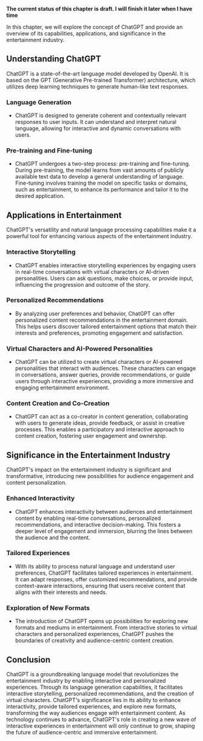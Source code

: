 **The current status of this chapter is draft. I will finish it later when I have time**

In this chapter, we will explore the concept of ChatGPT and provide an overview of its capabilities, applications, and significance in the entertainment industry.

Understanding ChatGPT
---------------------

ChatGPT is a state-of-the-art language model developed by OpenAI. It is based on the GPT (Generative Pre-trained Transformer) architecture, which utilizes deep learning techniques to generate human-like text responses.

### Language Generation

* ChatGPT is designed to generate coherent and contextually relevant responses to user inputs. It can understand and interpret natural language, allowing for interactive and dynamic conversations with users.

### Pre-training and Fine-tuning

* ChatGPT undergoes a two-step process: pre-training and fine-tuning. During pre-training, the model learns from vast amounts of publicly available text data to develop a general understanding of language. Fine-tuning involves training the model on specific tasks or domains, such as entertainment, to enhance its performance and tailor it to the desired application.

Applications in Entertainment
-----------------------------

ChatGPT's versatility and natural language processing capabilities make it a powerful tool for enhancing various aspects of the entertainment industry.

### Interactive Storytelling

* ChatGPT enables interactive storytelling experiences by engaging users in real-time conversations with virtual characters or AI-driven personalities. Users can ask questions, make choices, or provide input, influencing the progression and outcome of the story.

### Personalized Recommendations

* By analyzing user preferences and behavior, ChatGPT can offer personalized content recommendations in the entertainment domain. This helps users discover tailored entertainment options that match their interests and preferences, promoting engagement and satisfaction.

### Virtual Characters and AI-Powered Personalities

* ChatGPT can be utilized to create virtual characters or AI-powered personalities that interact with audiences. These characters can engage in conversations, answer queries, provide recommendations, or guide users through interactive experiences, providing a more immersive and engaging entertainment environment.

### Content Creation and Co-Creation

* ChatGPT can act as a co-creator in content generation, collaborating with users to generate ideas, provide feedback, or assist in creative processes. This enables a participatory and interactive approach to content creation, fostering user engagement and ownership.

Significance in the Entertainment Industry
------------------------------------------

ChatGPT's impact on the entertainment industry is significant and transformative, introducing new possibilities for audience engagement and content personalization.

### Enhanced Interactivity

* ChatGPT enhances interactivity between audiences and entertainment content by enabling real-time conversations, personalized recommendations, and interactive decision-making. This fosters a deeper level of engagement and immersion, blurring the lines between the audience and the content.

### Tailored Experiences

* With its ability to process natural language and understand user preferences, ChatGPT facilitates tailored experiences in entertainment. It can adapt responses, offer customized recommendations, and provide context-aware interactions, ensuring that users receive content that aligns with their interests and needs.

### Exploration of New Formats

* The introduction of ChatGPT opens up possibilities for exploring new formats and mediums in entertainment. From interactive stories to virtual characters and personalized experiences, ChatGPT pushes the boundaries of creativity and audience-centric content creation.

Conclusion
----------

ChatGPT is a groundbreaking language model that revolutionizes the entertainment industry by enabling interactive and personalized experiences. Through its language generation capabilities, it facilitates interactive storytelling, personalized recommendations, and the creation of virtual characters. ChatGPT's significance lies in its ability to enhance interactivity, provide tailored experiences, and explore new formats, transforming the way audiences engage with entertainment content. As technology continues to advance, ChatGPT's role in creating a new wave of interactive experiences in entertainment will only continue to grow, shaping the future of audience-centric and immersive entertainment.
